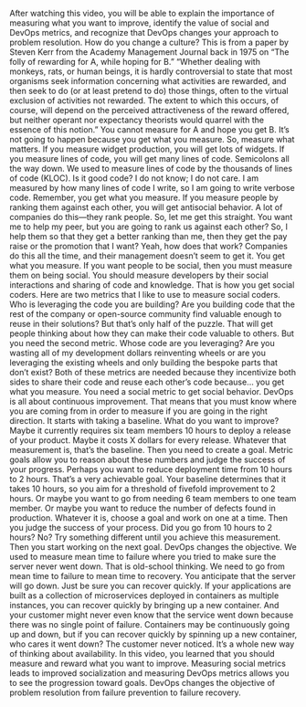 After watching this video, you will be able to explain the importance of
measuring what you want to improve, identify the value of social and DevOps
metrics, and recognize that DevOps changes your approach to problem resolution.
How do you change a culture? This is from a paper by Steven Kerr from the
Academy Management Journal back in 1975 on “The folly of rewarding for A, while
hoping for B.” “Whether dealing with monkeys, rats, or human beings, it is
hardly controversial to state that most organisms seek information concerning
what activities are rewarded, and then seek to do (or at least pretend to do)
those things, often to the virtual exclusion of activities not rewarded. The
extent to which this occurs, of course, will depend on the perceived
attractiveness of the reward offered, but neither operant nor expectancy
theorists would quarrel with the essence of this notion.” You cannot measure for
A and hope you get B. It’s not going to happen because you get what you measure.
So, measure what matters. If you measure widget production, you will get lots of
widgets. If you measure lines of code, you will get many lines of code.
Semicolons all the way down. We used to measure lines of code by the thousands
of lines of code (KLOC). Is it good code? I do not know; I do not care. I am
measured by how many lines of code I write, so I am going to write verbose code.
Remember, you get what you measure. If you measure people by ranking them
against each other, you will get antisocial behavior. A lot of companies do
this—they rank people. So, let me get this straight. You want me to help my
peer, but you are going to rank us against each other? So, I help them so that
they get a better ranking than me, then they get the pay raise or the promotion
that I want? Yeah, how does that work? Companies do this all the time, and their
management doesn’t seem to get it. You get what you measure. If you want people
to be social, then you must measure them on being social. You should measure
developers by their social interactions and sharing of code and knowledge. That
is how you get social coders. Here are two metrics that I like to use to measure
social coders. Who is leveraging the code you are building? Are you building
code that the rest of the company or open-source community find valuable enough
to reuse in their solutions? But that’s only half of the puzzle. That will get
people thinking about how they can make their code valuable to others. But you
need the second metric. Whose code are you leveraging? Are you wasting all of my
development dollars reinventing wheels or are you leveraging the existing wheels
and only building the bespoke parts that don’t exist? Both of these metrics are
needed because they incentivize both sides to share their code and reuse each
other’s code because… you get what you measure. You need a social metric to get
social behavior. DevOps is all about continuous improvement. That means that you
must know where you are coming from in order to measure if you are going in the
right direction. It starts with taking a baseline. What do you want to improve?
Maybe it currently requires six team members 10 hours to deploy a release of
your product. Maybe it costs X dollars for every release. Whatever that
measurement is, that’s the baseline. Then you need to create a goal. Metric
goals allow you to reason about these numbers and judge the success of your
progress. Perhaps you want to reduce deployment time from 10 hours to 2 hours.
That’s a very achievable goal. Your baseline determines that it takes 10 hours,
so you aim for a threshold of fivefold improvement to 2 hours. Or maybe you want
to go from needing 6 team members to one team member. Or maybe you want to
reduce the number of defects found in production. Whatever it is, choose a goal
and work on one at a time. Then you judge the success of your process. Did you
go from 10 hours to 2 hours? No? Try something different until you achieve this
measurement. Then you start working on the next goal. DevOps changes the
objective. We used to measure mean time to failure where you tried to make sure
the server never went down. That is old-school thinking. We need to go from mean
time to failure to mean time to recovery. You anticipate that the server will go
down. Just be sure you can recover quickly. If your applications are built as a
collection of microservices deployed in containers as multiple instances, you
can recover quickly by bringing up a new container. And your customer might
never even know that the service went down because there was no single point of
failure. Containers may be continuously going up and down, but if you can
recover quickly by spinning up a new container, who cares it went down? The
customer never noticed. It’s a whole new way of thinking about availability. In
this video, you learned that you should measure and reward what you want to
improve. Measuring social metrics leads to improved socialization and measuring
DevOps metrics allows you to see the progression toward goals. DevOps changes
the objective of problem resolution from failure prevention to failure recovery.